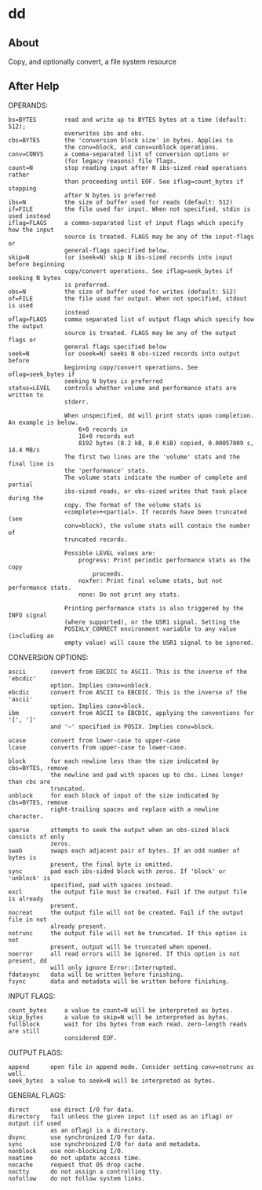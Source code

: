 <!-- spell-checker:ignore convs iseek oseek -->
# dd

## About
Copy, and optionally convert, a file system resource

## After Help

OPERANDS:

    bs=BYTES        read and write up to BYTES bytes at a time (default: 512);
                    overwrites ibs and obs.
    cbs=BYTES       the 'conversion block size' in bytes. Applies to
                    the conv=block, and conv=unblock operations.
    conv=CONVS      a comma-separated list of conversion options or
                    (for legacy reasons) file flags.
    count=N         stop reading input after N ibs-sized read operations rather
                    than proceeding until EOF. See iflag=count_bytes if stopping 
                    after N bytes is preferred
    ibs=N           the size of buffer used for reads (default: 512)
    if=FILE         the file used for input. When not specified, stdin is used instead
    iflag=FLAGS     a comma-separated list of input flags which specify how the input
                    source is treated. FLAGS may be any of the input-flags or 
                    general-flags specified below.
    skip=N          (or iseek=N) skip N ibs-sized records into input before beginning 
                    copy/convert operations. See iflag=seek_bytes if seeking N bytes 
                    is preferred.
    obs=N           the size of buffer used for writes (default: 512)
    of=FILE         the file used for output. When not specified, stdout is used 
                    instead
    oflag=FLAGS     comma separated list of output flags which specify how the output 
                    source is treated. FLAGS may be any of the output flags or 
                    general flags specified below
    seek=N          (or oseek=N) seeks N obs-sized records into output before 
                    beginning copy/convert operations. See oflag=seek_bytes if 
                    seeking N bytes is preferred
    status=LEVEL    controls whether volume and performance stats are written to 
                    stderr.
                             
                    When unspecified, dd will print stats upon completion. An example is below.
                        6+0 records in
                        16+0 records out
                        8192 bytes (8.2 kB, 8.0 KiB) copied, 0.00057009 s, 14.4 MB/s
                    The first two lines are the 'volume' stats and the final line is 
                    the 'performance' stats.
                    The volume stats indicate the number of complete and partial 
                    ibs-sized reads, or obs-sized writes that took place during the 
                    copy. The format of the volume stats is
                    <complete>+<partial>. If records have been truncated (see 
                    conv=block), the volume stats will contain the number of 
                    truncated records.
                    
                    Possible LEVEL values are:
                        progress: Print periodic performance stats as the copy 
                            proceeds.
                        noxfer: Print final volume stats, but not performance stats.
                        none: Do not print any stats.

                    Printing performance stats is also triggered by the INFO signal 
                    (where supported), or the USR1 signal. Setting the 
                    POSIXLY_CORRECT environment variable to any value (including an
                    empty value) will cause the USR1 signal to be ignored.

CONVERSION OPTIONS:

    ascii       convert from EBCDIC to ASCII. This is the inverse of the 'ebcdic'
                option. Implies conv=unblock.
    ebcdic      convert from ASCII to EBCDIC. This is the inverse of the 'ascii'
                option. Implies conv=block.
    ibm         convert from ASCII to EBCDIC, applying the conventions for '[', ']' 
                and '~' specified in POSIX. Implies conv=block.

    ucase       convert from lower-case to upper-case
    lcase       converts from upper-case to lower-case.

    block       for each newline less than the size indicated by cbs=BYTES, remove 
                the newline and pad with spaces up to cbs. Lines longer than cbs are 
                truncated.
    unblock     for each block of input of the size indicated by cbs=BYTES, remove
                right-trailing spaces and replace with a newline character.

    sparse      attempts to seek the output when an obs-sized block consists of only
                zeros.
    swab        swaps each adjacent pair of bytes. If an odd number of bytes is
                present, the final byte is omitted.
    sync        pad each ibs-sided block with zeros. If 'block' or 'unblock' is
                specified, pad with spaces instead.
    excl        the output file must be created. Fail if the output file is already
                present.
    nocreat     the output file will not be created. Fail if the output file in not
                already present.
    notrunc     the output file will not be truncated. If this option is not
                present, output will be truncated when opened.
    noerror     all read errors will be ignored. If this option is not present, dd
                will only ignore Error::Interrupted.
    fdatasync   data will be written before finishing.
    fsync       data and metadata will be written before finishing.

INPUT FLAGS:

    count_bytes     a value to count=N will be interpreted as bytes.
    skip_bytes      a value to skip=N will be interpreted as bytes.
    fullblock       wait for ibs bytes from each read. zero-length reads are still
                    considered EOF.

OUTPUT FLAGS:

    append      open file in append mode. Consider setting conv=notrunc as well.
    seek_bytes  a value to seek=N will be interpreted as bytes.

GENERAL FLAGS:

    direct      use direct I/O for data.
    directory   fail unless the given input (if used as an iflag) or output (if used 
                as an oflag) is a directory.
    dsync       use synchronized I/O for data.
    sync        use synchronized I/O for data and metadata.
    nonblock    use non-blocking I/O.
    noatime     do not update access time.
    nocache     request that OS drop cache.
    noctty      do not assign a controlling tty.
    nofollow    do not follow system links.
